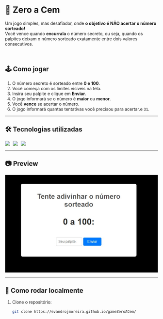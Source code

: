# 🎯 Zero a Cem

Um jogo simples, mas desafiador, onde **o objetivo é NÃO acertar o número sorteado!**  
Você vence quando **encurrala** o número secreto, ou seja, quando os palpites deixam o número sorteado exatamente entre dois valores consecutivos.

<br>

## 🕹️ Como jogar

1. O número secreto é sorteado entre **0 e 100**.
2. Você começa com os limites visíveis na tela.
3. Insira seu palpite e clique em **Enviar**.
4. O jogo informará se o número é **maior** ou **menor**.
5. Você **vence** se acertar o número.
6. O jogo informará quantas tentativas você precisou para acertar.e `31`.

---

## 🛠️ Tecnologias utilizadas

<div style="display: flex; gap: 10px; align-items: center;">
  <img src="https://img.shields.io/badge/HTML5-E34F26?style=for-the-badge&logo=html5&logoColor=white"/>
  <img src="https://img.shields.io/badge/CSS3-1572B6?style=for-the-badge&logo=css3&logoColor=white"/>
  <img src="https://img.shields.io/badge/JavaScript-F7DF1E?style=for-the-badge&logo=javascript&logoColor=black"/>
</div>

---

## 📷 Preview

![Preview do Jogo](img/zeroACem.jpg)

---

## 🚀 Como rodar localmente

1. Clone o repositório:
   ```bash
   git clone https://evandrojmoreira.github.io/gameZeroACem/


